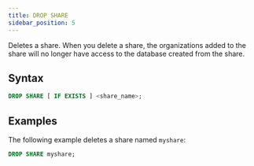 ```yaml
---
title: DROP SHARE
sidebar_position: 5
---
```


Deletes a share. When you delete a share, the organizations added to the share will no longer have access to the database created from the share.

## Syntax

```sql
DROP SHARE [ IF EXISTS ] <share_name>;
```

## Examples

The following example deletes a share named `myshare`:

```sql
DROP SHARE myshare;
```